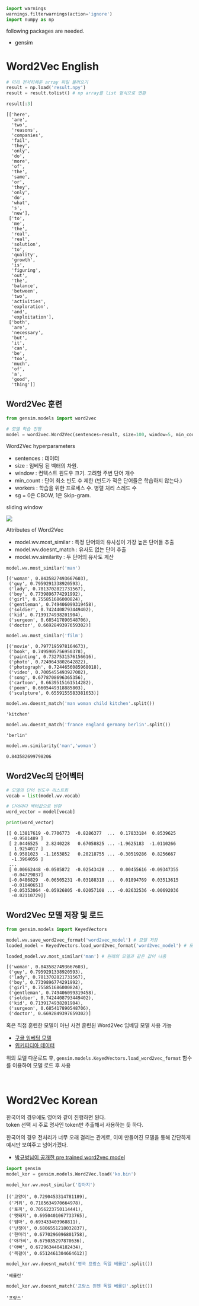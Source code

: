 

```python
import warnings
warnings.filterwarnings(action='ignore')
import numpy as np
```

following packages are needed.

- gensim

# Word2Vec English


```python
# 미리 전처리해둔 array 파일 불러오기
result = np.load('result.npy')
result = result.tolist() # np array를 list 형식으로 변환
```


```python
result[:3]
```




    [['here',
      'are',
      'two',
      'reasons',
      'companies',
      'fail',
      'they',
      'only',
      'do',
      'more',
      'of',
      'the',
      'same',
      'or',
      'they',
      'only',
      'do',
      'what',
      's',
      'new'],
     ['to',
      'me',
      'the',
      'real',
      'real',
      'solution',
      'to',
      'quality',
      'growth',
      'is',
      'figuring',
      'out',
      'the',
      'balance',
      'between',
      'two',
      'activities',
      'exploration',
      'and',
      'exploitation'],
     ['both',
      'are',
      'necessary',
      'but',
      'it',
      'can',
      'be',
      'too',
      'much',
      'of',
      'a',
      'good',
      'thing']]



## Word2Vec 훈련


```python
from gensim.models import word2vec
```


```python
# 모델 학습 진행
model = word2vec.Word2Vec(sentences=result, size=100, window=5, min_count=5, workers=4, sg=0)
```

Word2Vec hyperparameters

- sentences : 데이터
- size : 임베딩 된 벡터의 차원.
- window : 컨텍스트 윈도우 크기. 고려할 주변 단어 개수
- min_count : 단어 최소 빈도 수 제한 (빈도가 적은 단어들은 학습하지 않는다.)
- workers : 학습을 위한 프로세스 수. 병렬 처리 스레드 수
- sg = 0은 CBOW, 1은 Skip-gram.

sliding window

![](https://wikidocs.net/images/page/22660/%EB%8B%A8%EC%96%B4.PNG)

Attributes of Word2Vec

- model.wv.most_similar : 특정 단어와의 유사성이 가장 높은 단어들 추출
- model.wv.doesnt_match : 유사도 없는 단어 추출
- model.wv.similarity : 두 단어의 유사도 계산


```python
model.wv.most_similar('man')
```




    [('woman', 0.8435827493667603),
     ('guy', 0.7959291338920593),
     ('lady', 0.7813702821731567),
     ('boy', 0.7739896774291992),
     ('girl', 0.755851686000824),
     ('gentleman', 0.749406099319458),
     ('soldier', 0.7424408793449402),
     ('kid', 0.7139174938201904),
     ('surgeon', 0.685417890548706),
     ('doctor', 0.6692849397659302)]




```python
model.wv.most_similar('film')
```




    [('movie', 0.7977195978164673),
     ('book', 0.7495905756950378),
     ('painting', 0.7327531576156616),
     ('photo', 0.7249643802642822),
     ('photograph', 0.7244656085968018),
     ('video', 0.7005455493927002),
     ('song', 0.6778708696365356),
     ('cartoon', 0.6639515161514282),
     ('poem', 0.6605449318885803),
     ('sculpture', 0.6559155583381653)]




```python
model.wv.doesnt_match('man woman child kitchen'.split())
```




    'kitchen'




```python
model.wv.doesnt_match('france england germany berlin'.split())
```




    'berlin'




```python
model.wv.similarity('man','woman')
```




    0.843582699798206



## Word2Vec의 단어벡터


```python
# 모델의 단어 빈도수 리스트화
vocab = list(model.wv.vocab)
```


```python
# 단어마다 벡터값으로 변환
word_vector = model[vocab]
```


```python
print(word_vector)
```

    [[ 0.13817619 -0.7706773  -0.8286377  ...  0.17833184  0.8539625
      -0.9501489 ]
     [ 2.0446525   2.8240228   0.67058825 ... -1.9625183  -1.0110266
       1.9254017 ]
     [ 0.9581023  -1.1653852   0.20218755 ... -0.30519286  0.8256667
      -1.3964056 ]
     ...
     [ 0.00662448 -0.0505872  -0.02543428 ...  0.00455616 -0.09347355
      -0.04729037]
     [-0.0486829  -0.06505231 -0.03188318 ...  0.01894769  0.03513615
      -0.01040651]
     [-0.05353064 -0.05926805 -0.02057108 ... -0.02632536 -0.00692036
      -0.02110729]]
    

## Word2Vec 모델 저장 및 로드


```python
from gensim.models import KeyedVectors
```


```python
model.wv.save_word2vec_format('word2vec_model') # 모델 저장
loaded_model = KeyedVectors.load_word2vec_format('word2vec_model') # 모델 로드
```


```python
loaded_model.wv.most_similar('man') # 원래의 모델과 같은 값이 나옴
```




    [('woman', 0.8435827493667603),
     ('guy', 0.7959291338920593),
     ('lady', 0.7813702821731567),
     ('boy', 0.7739896774291992),
     ('girl', 0.755851686000824),
     ('gentleman', 0.749406099319458),
     ('soldier', 0.7424408793449402),
     ('kid', 0.7139174938201904),
     ('surgeon', 0.685417890548706),
     ('doctor', 0.6692849397659302)]



혹은 직접 훈련한 모델이 아닌 사전 훈련된 Word2Vec 임베딩 모델 사용 가능

- [구글 임베딩 모델](https://drive.google.com/file/d/0B7XkCwpI5KDYNlNUTTlSS21pQmM/edit)
- [위키피디아 데이터](https://dumps.wikimedia.org/enwiki/latest/enwiki-latest-pages-articles.xml.bz2)

위의 모델 다운로드 후,
`gensim.models.KeyedVectors.load_word2vec_format` 함수를 이용하여 모델 로드 후 사용


```python

```


```python

```

# Word2Vec Korean

한국어의 경우에도 영어와 같이 진행하면 된다.  
token 선택 시 주로 명사인 token만 추출해서 사용하는 듯 하다.

한국어의 경우 전처리가 너무 오래 걸리는 관계로, 이미 만들어진 모델을 통해 간단하게 예시만 보여주고 넘어가겠다.

- [박규병님이 공개한 pre trained word2vec model](https://drive.google.com/file/d/0B0ZXk88koS2KbDhXdWg1Q2RydlU/view)


```python
import gensim
model_kor = gensim.models.Word2Vec.load('ko.bin')
```


```python
model_kor.wv.most_similar('강아지')
```




    [('고양이', 0.7290453314781189),
     ('거위', 0.7185634970664978),
     ('토끼', 0.7056223750114441),
     ('멧돼지', 0.6950401067733765),
     ('엄마', 0.693433403968811),
     ('난쟁이', 0.6806551218032837),
     ('한마리', 0.6770296096801758),
     ('아가씨', 0.675035297870636),
     ('아빠', 0.6729634404182434),
     ('목걸이', 0.6512461304664612)]




```python
model_kor.wv.doesnt_match('영국 프랑스 독일 베를린'.split())
```




    '베를린'




```python
model_kor.wv.doesnt_match('프랑스 뮌헨 독일 베를린'.split())
```




    '프랑스'




```python

```


```python

```
